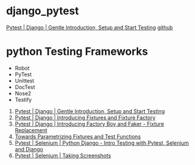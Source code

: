 # django_pytest
[Pytest | Django | Gentle Introduction, Setup and Start Testing](https://www.youtube.com/watch?v=LYX6nlECcro&t=5s)
[github](https://github.com/veryacademy/pytest-mastery-with-django)

# python Testing Frameworks
- Robot
- PyTest
- Unittest
- DocTest
- Nose2
- Testify


1. [Pytest | Django | Gentle Introduction, Setup and Start Testing](https://www.youtube.com/watch?v=LYX6nlECcro&list=PLOLrQ9Pn6caw3ilqDR8_qezp76QuEOlHY&index=6&t=10s)
2. [Pytest | Django | Introducing Fixtures and Fixture Factory](https://www.youtube.com/watch?v=s8iPADSichU&list=PLOLrQ9Pn6caw3ilqDR8_qezp76QuEOlHY&index=3)
3. [Pytest | Django | Introducing Factory Boy and Faker - Fixture Replacement](https://www.youtube.com/watch?v=qrvqNdCDKjM&list=PLOLrQ9Pn6caw3ilqDR8_qezp76QuEOlHY&index=4)
4. [Towards Parametrizing Fixtures and Test Functions](https://www.youtube.com/watch?v=APhI43fyRHI&list=PLOLrQ9Pn6caw3ilqDR8_qezp76QuEOlHY&index=5)
5. [Pytest | Selenium | Python Django - Intro Testing with Pytest, Selenium and Django](https://www.youtube.com/watch?v=o_rubsSu-Ds&list=PLOLrQ9Pn6caw3ilqDR8_qezp76QuEOlHY&index=6)
6. [Pytest | Selenium | Taking Screenshots](https://www.youtube.com/watch?v=SWBytYYVINE&list=PLOLrQ9Pn6caw3ilqDR8_qezp76QuEOlHY&index=7)
